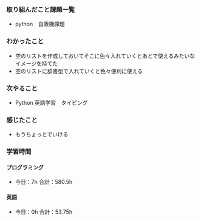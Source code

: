 ### 取り組んだこと課題一覧
- python　自販機課題
### わかったこと
- 空のリストを作成しておいてそこに色々入れていくとあとで使えるみたいなイメージを持てた
- 空のリストに辞書型で入れていくと色々便利に使える
### 次やること
- Python  英語学習　タイピング
### 感じたこと
- もうちょっとでいける
### 学習時間
#### プログラミング
- 今日：7h 合計：580.5h
#### 英語
- 今日：0h 合計：53.75h